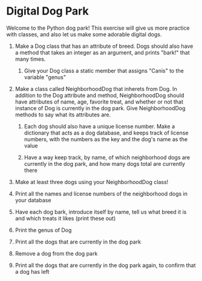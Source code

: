 # Digital Dog Park

Welcome to the Python dog park! This exercise will give us more practice with classes, and also let us make some adorable digital dogs.

1. Make a Dog class that has an attribute of breed. Dogs should also have a method that takes an integer as an argument, and prints "bark!" that many times.

    1. Give your Dog class a static member that assigns "Canis" to the variable "genus"

1. Make a class called NeighborhoodDog that inherets from Dog. In addition to the Dog attribute and method, NeighborhoodDog should have attributes of name, age, favorite treat, and whether or not that instance of Dog is currently in the dog park. Give NeighborhoodDog methods to say what its attributes are. 

    1. Each dog should also have a unique license number. Make a dictionary that acts as a dog database, and keeps track of license numbers, with the numbers as the key and the dog's name as the value

    1. Have a way keep track, by name, of which neighborhood dogs are currently in the dog park, and how many dogs total are currently there

1. Make at least three dogs using your NeighborhoodDog class! 

1. Print all the names and license numbers of the neighborhood dogs in your database

1. Have each dog bark, introduce itself by name, tell us what breed it is and which treats it likes (print these out)

1. Print the genus of Dog

1. Print all the dogs that are currently in the dog park

1. Remove a dog from the dog park

1. Print all the dogs that are currently in the dog park again, to confirm that a dog has left